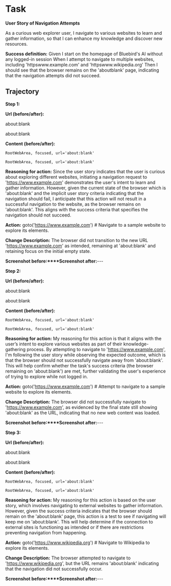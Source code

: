 # Task

**User Story of Navigation Attempts**

As a curious web explorer user,
I navigate to various websites to learn and gather information,
so that I can enhance my knowledge and discover new resources.

**Success definition:** Given I start on the homepage of Bluebird's AI without any logged-in session
When I attempt to navigate to multiple websites, including 'httpswww.example.com' and 'httpswww.wikipedia.org'
Then I should see that the browser remains on the 'aboutblank' page, indicating that the navigation attempts did not succeed.

## Trajectory

**Step 1:**

**Url (before/after):** 

about:blank

about:blank

**Content (before/after):** 

```
RootWebArea, focused, url='about:blank'
```


```
RootWebArea, focused, url='about:blank'
```
**Reasoning for action:** Since the user story indicates that the user is curious about exploring different websites, initiating a navigation request to 'https://www.example.com' demonstrates the user's intent to learn and gather information. However, given the current state of the browser which is 'about:blank' and the implicit user story criteria indicating that the navigation should fail, I anticipate that this action will not result in a successful navigation to the website, as the browser remains on 'about:blank'. This aligns with the success criteria that specifies the navigation should not succeed.

**Action:** goto('https://www.example.com') # Navigate to a sample website to explore its elements.

**Change Description:** The browser did not transition to the new URL 'https://www.example.com' as intended, remaining at 'about:blank' and retaining focus on the initial empty state.

**Screenshot before:****Screenshot after:**---

**Step 2:**

**Url (before/after):** 

about:blank

about:blank

**Content (before/after):** 

```
RootWebArea, focused, url='about:blank'
```


```
RootWebArea, focused, url='about:blank'
```
**Reasoning for action:** My reasoning for this action is that it aligns with the user’s intent to explore various websites as part of their knowledge-gathering process. By attempting to navigate to 'https://www.example.com', I'm following the user story while observing the expected outcome, which is that the browser should not successfully navigate away from 'about:blank'. This will help confirm whether the task's success criteria (the browser remaining on 'about:blank') are met, further validating the user's experience of trying to explore while not logged in.

**Action:** goto('https://www.example.com') # Attempt to navigate to a sample website to explore its elements.

**Change Description:** The browser did not successfully navigate to 'https://www.example.com', as evidenced by the final state still showing 'about:blank' as the URL, indicating that no new web content was loaded.

**Screenshot before:****Screenshot after:**---

**Step 3:**

**Url (before/after):** 

about:blank

about:blank

**Content (before/after):** 

```
RootWebArea, focused, url='about:blank'
```


```
RootWebArea, focused, url='about:blank'
```
**Reasoning for action:** My reasoning for this action is based on the user story, which involves navigating to external websites to gather information. However, given the success criteria indicates that the browser should remain on the 'about:blank' page, this action is a test to see if navigating will keep me on 'about:blank'. This will help determine if the connection to external sites is functioning as intended or if there are restrictions preventing navigation from happening.

**Action:** goto('https://www.wikipedia.org') # Navigate to Wikipedia to explore its elements.

**Change Description:** The browser attempted to navigate to 'https://www.wikipedia.org', but the URL remains 'about:blank' indicating that the navigation did not successfully occur.

**Screenshot before:****Screenshot after:**---

